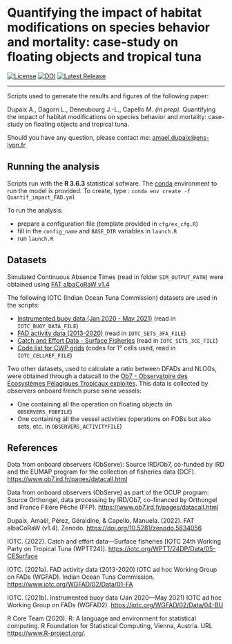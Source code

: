 # Quantifying the impact of habitat modifications on species behavior and mortality: case-study on floating objects and tropical tuna


[![License](https://img.shields.io/github/license/adupaix/Quantif_impact_FAD)](https://github.com/adupaix/Quantif_impact_FAD/blob/master/LICENSE)
[![DOI](https://zenodo.org/badge/DOI/10.5281/zenodo.7915850.svg)](https://doi.org/10.5281/zenodo.7915850)
[![Latest Release](https://img.shields.io/github/release/adupaix/Quantif_impact_FAD)](https://github.com/adupaix/Quantif_impact_FAD/releases)

---

Scripts used to generate the results and figures of the following paper:

Dupaix A., Dagorn L., Deneubourg J.-L., Capello M. _(in prep)_. Quantifying the impact of habitat modifications on species behavior and mortality: case-study on floating objects and tropical tuna.

Should you have any question, please contact me: amael.dupaix@ens-lyon.fr

## Running the analysis

Scripts run with the __R 3.6.3__ statistical sofware.
The [conda](https://docs.conda.io/projects/conda/en/latest/) environment to run the model is provided. To create, type : `conda env create -f Quantif_impact_FAD.yml`

To run the analysis:
- prepare a configuration file (template provided in `cfg/ex_cfg.R`)
- fill in the `config_name` and `BASE_DIR` variables in `launch.R`
- run `launch.R`

## Datasets

Simulated Continuous Absence Times (read in folder `SIM_OUTPUT_PATH`) were obtained using [FAT albaCoRaW v1.4](https://doi.org/10.5281/zenodo.5834056)

The following IOTC (Indian Ocean Tuna Commission) datasets are used in the scripts:
- [Instrumented buoy data (Jan 2020 - May 2021)](https://iotc.org/WGFAD/02/Data/04-BU) (read in `IOTC_BUOY_DATA_FILE`)
- [FAD activity data (2013-2020)](https://www.iotc.org/WGFAD/02/Data/01-FA) (read in `IOTC_SETS_3FA_FILE`)
- [Catch and Effort Data - Surface Fisheries](https://iotc.org/WPTT/24DP/Data/05-CESurface) (read in `IOTC_SETS_3CE_FILE`)
- [Code list for CWP grids](https://iotc.org/WGFAD/02/Data/00-CWP) (codes for 1° cells used, read in `IOTC_CELLREF_FILE`)

Two other datasets, used to calculate a ratio between DFADs and NLOGs, were obtained through a datacall to the [Ob7 - Observatoire des Écosystèmes Pélagiques Tropicaux exploités](https://www.ob7.ird.fr/en/pages/datacall.html). This data is collected by observers onboard french purse seine vessels:
- One containing all the operation on floating objects (in `OBSERVERS_FOBFILE`)
- One containing all the vessel activities (operations on FOBs but also sets, etc. in `OBSERVERS_ACTIVITYFILE`)

## References

Data from onboard observers (ObServe): Source IRD/Ob7, co-funded by IRD and the EUMAP program for the collection of fisheries data (DCF). https://www.ob7.ird.fr/pages/datacall.html

Data from onboard observers (ObServe) as part of the OCUP program: Source Orthongel, data processing by IRD/Ob7, co-financed by Orthongel and France Filière Pêche (FFP). https://www.ob7.ird.fr/pages/datacall.html

Dupaix, Amaël, Pérez, Géraldine, & Capello, Manuela. (2022). FAT albaCoRaW (v1.4). Zenodo. https://doi.org/10.5281/zenodo.5834056

IOTC. (2022). Catch and effort data—Surface fisheries [IOTC 24th Working Party on Tropical Tuna (WPTT24)]. https://iotc.org/WPTT/24DP/Data/05-CESurface

IOTC. (2021a). FAD activity data (2013-2020) IOTC ad hoc Working Group on FADs (WGFAD). Indian Ocean Tuna Commission. https://www.iotc.org/WGFAD/02/Data/01-FA

IOTC. (2021b). Instrumented buoy data (Jan 2020—May 2021) IOTC ad hoc Working Group on FADs (WGFAD2). https://iotc.org/WGFAD/02/Data/04-BU

R Core Team (2020). R: A language and environment for statistical computing. R Foundation for Statistical Computing, Vienna, Austria. URL https://www.R-project.org/.
